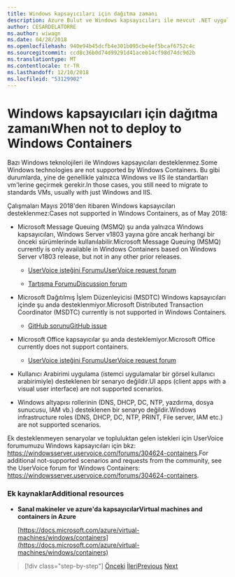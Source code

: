 ```yaml
---
title: Windows kapsayıcıları için dağıtma zamanı
description: Azure Bulut ve Windows kapsayıcıları ile mevcut .NET uygulamalarını modernleştirme | Windows kapsayıcıları için dağıtma zamanı
author: CESARDELATORRE
ms.author: wiwagn
ms.date: 04/28/2018
ms.openlocfilehash: 940e94b45dcfb4e301b095cbe4ef5bcaf6752c4c
ms.sourcegitcommit: ccd8c36b0d74d99291d41aceb14cf98d74dc9d2b
ms.translationtype: MT
ms.contentlocale: tr-TR
ms.lasthandoff: 12/10/2018
ms.locfileid: "53129902"
---
```

# <a name="when-not-to-deploy-to-windows-containers"></a><span data-ttu-id="b054d-103">Windows kapsayıcıları için dağıtma zamanı</span><span class="sxs-lookup"><span data-stu-id="b054d-103">When not to deploy to Windows Containers</span></span>

<span data-ttu-id="b054d-104">Bazı Windows teknolojileri ile Windows kapsayıcıları desteklenmez.</span><span class="sxs-lookup"><span data-stu-id="b054d-104">Some Windows technologies are not supported by Windows Containers.</span></span> <span data-ttu-id="b054d-105">Bu gibi durumlarda, yine de genellikle yalnızca Windows ve IIS ile standartları vm'lerine geçirmek gerekir.</span><span class="sxs-lookup"><span data-stu-id="b054d-105">In those cases, you still need to migrate to standards VMs, usually with just Windows and IIS.</span></span>

<span data-ttu-id="b054d-106">Çalışmaları Mayıs 2018'den itibaren Windows kapsayıcıları desteklenmez:</span><span class="sxs-lookup"><span data-stu-id="b054d-106">Cases not supported in Windows Containers, as of May 2018:</span></span> 

-   <span data-ttu-id="b054d-107">Microsoft Message Queuing (MSMQ) şu anda yalnızca Windows kapsayıcıları, Windows Server v1803 yayına göre ancak herhangi bir önceki sürümlerinde kullanılabilir.</span><span class="sxs-lookup"><span data-stu-id="b054d-107">Microsoft Message Queuing (MSMQ) currently is only available in Windows Containers based on Windows Server v1803 release, but not in any other prior releases.</span></span> 

    -   [<span data-ttu-id="b054d-108">UserVoice isteğini Forumu</span><span class="sxs-lookup"><span data-stu-id="b054d-108">UserVoice request forum</span></span>](https://windowsserver.uservoice.com/forums/304624-containers/suggestions/15719031-create-base-container-image-with-msmq-server)

    -   [<span data-ttu-id="b054d-109">Tartışma Forumu</span><span class="sxs-lookup"><span data-stu-id="b054d-109">Discussion forum</span></span>](https://social.msdn.microsoft.com/Forums/bce99a7d-aa60-44fa-a348-450855650810/msmqserver-is-it-supported?forum=windowscontainers)

-   <span data-ttu-id="b054d-110">Microsoft Dağıtılmış İşlem Düzenleyicisi (MSDTC) Windows kapsayıcıları içinde şu anda desteklenmiyor.</span><span class="sxs-lookup"><span data-stu-id="b054d-110">Microsoft Distributed Transaction Coordinator (MSDTC) currently is not supported in Windows Containers.</span></span>

    -   [<span data-ttu-id="b054d-111">GitHub sorunu</span><span class="sxs-lookup"><span data-stu-id="b054d-111">GitHub issue</span></span>](https://github.com/MicrosoftDocs/Virtualization-Documentation/issues/494)

-   <span data-ttu-id="b054d-112">Microsoft Office kapsayıcılar şu anda desteklemiyor.</span><span class="sxs-lookup"><span data-stu-id="b054d-112">Microsoft Office currently does not support containers.</span></span>

    -   [<span data-ttu-id="b054d-113">UserVoice isteğini Forumu</span><span class="sxs-lookup"><span data-stu-id="b054d-113">UserVoice request forum</span></span>](https://windowsserver.uservoice.com/forums/304624-containers/suggestions/19686220-provide-office-support-for-containers)

-   <span data-ttu-id="b054d-114">Kullanıcı Arabirimi uygulama (istemci uygulamalar bir görsel kullanıcı arabirimiyle) desteklenen bir senaryo değildir.</span><span class="sxs-lookup"><span data-stu-id="b054d-114">UI apps (client apps with a visual user interface) are not supported scenarios.</span></span>

-   <span data-ttu-id="b054d-115">Windows altyapısı rollerinin (DNS, DHCP, DC, NTP, yazdırma, dosya sunucusu, IAM vb.) desteklenen bir senaryo değildir.</span><span class="sxs-lookup"><span data-stu-id="b054d-115">Windows infrastructure roles (DNS, DHCP, DC, NTP, PRINT, File server, IAM etc.) are not supported scenarios.</span></span>


<span data-ttu-id="b054d-116">Ek desteklenmeyen senaryolar ve topluluktan gelen istekleri için UserVoice forumumuzu Windows kapsayıcıları için bkz: <https://windowsserver.uservoice.com/forums/304624-containers>.</span><span class="sxs-lookup"><span data-stu-id="b054d-116">For additional not-supported scenarios and requests from the community, see the UserVoice forum for Windows Containers: <https://windowsserver.uservoice.com/forums/304624-containers>.</span></span>

### <a name="additional-resources"></a><span data-ttu-id="b054d-117">Ek kaynaklar</span><span class="sxs-lookup"><span data-stu-id="b054d-117">Additional resources</span></span>

-   <span data-ttu-id="b054d-118">**Sanal makineler ve azure'da kapsayıcılar**</span><span class="sxs-lookup"><span data-stu-id="b054d-118">**Virtual machines and containers in Azure**</span></span>

    [https://docs.microsoft.com/azure/virtual-machines/windows/containers](https://docs.microsoft.com/azure/virtual-machines/windows/containers)

>[!div class="step-by-step"]
><span data-ttu-id="b054d-119">[Önceki](deploy-existing-net-apps-as-windows-containers.md)
>[İleri](when-to-deploy-windows-containers-in-your-on-premises-iaas-vm-infrastructure.md)</span><span class="sxs-lookup"><span data-stu-id="b054d-119">[Previous](deploy-existing-net-apps-as-windows-containers.md)
[Next](when-to-deploy-windows-containers-in-your-on-premises-iaas-vm-infrastructure.md)</span></span>